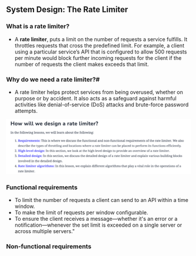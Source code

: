 ## System Design: The Rate Limiter

### What is a rate limiter?

- A **rate limiter**, puts a limit on the number of requests a service fulfills. It throttles requests that cross the predefined limit. For 
  example, a client using a particular service’s API that is configured to allow 500 requests per minute would block further incoming 
  requests for the client if the number of requests the client makes exceeds that limit.


### Why do we need a rate limiter?#

- A rate limiter helps protect services from being overused, whether on purpose or by accident. It also acts as a safeguard against harmful 
  activities like denial-of-service (DoS) attacks and brute-force password attempts.


![](img/2025-03-17-01-09-17.png)

### Functional requirements
- To limit the number of requests a client can send to an API within a time window.
- To make the limit of requests per window configurable.
- To ensure the client receives a message—whether it's an error or a notification—whenever the set limit is exceeded on a single server or 
  across multiple servers."


### Non-functional requirements
